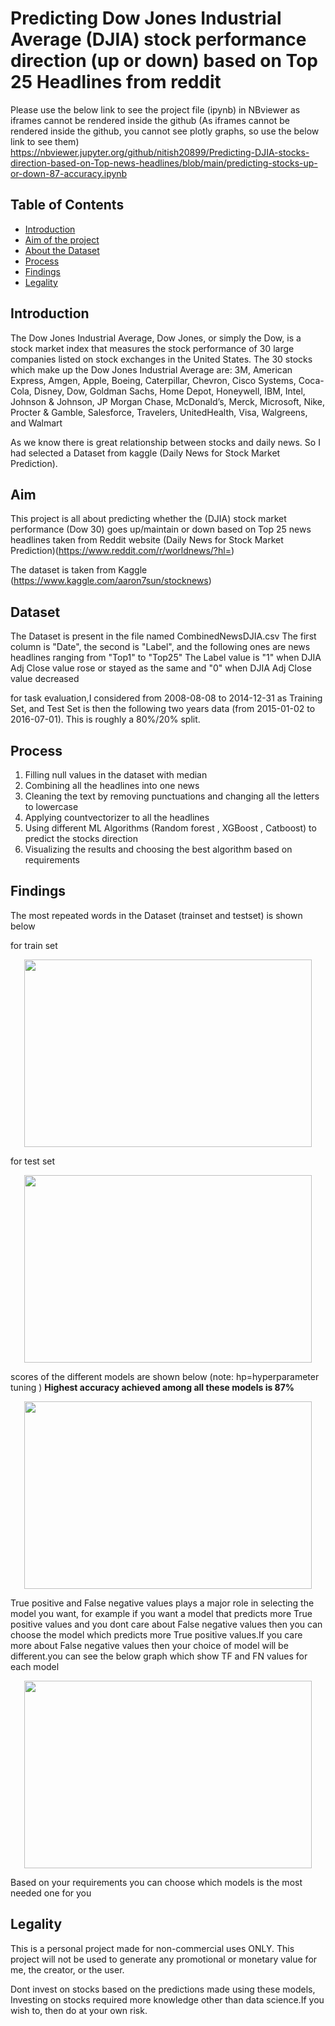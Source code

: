 # Predicting Dow Jones Industrial Average (DJIA) stock performance direction (up or down) based on Top 25 Headlines from reddit

Please use the below link to see the project file (ipynb) in NBviewer as iframes cannot be rendered inside the github (As iframes cannot be rendered inside the github, you cannot see plotly graphs, so use the below link to see them)
https://nbviewer.jupyter.org/github/nitish20899/Predicting-DJIA-stocks-direction-based-on-Top-news-headlines/blob/main/predicting-stocks-up-or-down-87-accuracy.ipynb


## Table of Contents
* [Introduction](#Introduction)
* [Aim of the project](#Aim)
* [About the Dataset](#Dataset)
* [Process](#Process)
* [Findings](#Findings)
* [Legality](#Legality)



## Introduction

The Dow Jones Industrial Average, Dow Jones, or simply the Dow, is a stock market index that measures the stock performance of 30 large companies listed on stock exchanges in the United States.
The 30 stocks which make up the Dow Jones Industrial Average are: 3M, American Express, Amgen, Apple, Boeing, Caterpillar, Chevron, Cisco Systems, Coca-Cola, Disney, Dow, Goldman Sachs, Home Depot, Honeywell, IBM, Intel, Johnson & Johnson, JP Morgan Chase, McDonald’s, Merck, Microsoft, Nike, Procter & Gamble, Salesforce, Travelers, UnitedHealth, Visa, Walgreens, and Walmart

As we know there is great relationship between stocks and daily news. So I had selected a Dataset from kaggle (Daily News for Stock Market Prediction).



## Aim 

This project is all about predicting whether the (DJIA) stock market performance (Dow 30) goes up/maintain or down based on Top 25 news headlines taken from Reddit website (Daily News for Stock Market Prediction)(https://www.reddit.com/r/worldnews/?hl=)

The dataset is taken from Kaggle (https://www.kaggle.com/aaron7sun/stocknews)



## Dataset

The Dataset is present in the file named CombinedNewsDJIA.csv
The first column is "Date", the second is "Label", and the following ones are news headlines ranging from "Top1" to "Top25"
The Label value is "1" when DJIA Adj Close value rose or stayed as the same and "0" when DJIA Adj Close value decreased

for task evaluation,I considered from 2008-08-08 to 2014-12-31 as Training Set, and Test Set is then the following two years data (from 2015-01-02 to 2016-07-01). This is roughly a 80%/20% split.



## Process

1) Filling null values in the dataset with median
2) Combining all the headlines into one news
3) Cleaning the text by removing punctuations and changing all the letters to lowercase
4) Applying countvectorizer to all the headlines
5) Using different ML Algorithms (Random forest , XGBoost , Catboost) to predict the stocks direction
5) Visualizing the results and choosing the best algorithm based on requirements



## Findings

The most repeated words in the Dataset (trainset and testset) is shown below

for train set
<p align="center">
  <img width="460" height="300" src="https://user-images.githubusercontent.com/63724986/98461972-afbc4000-21d6-11eb-9fd2-1007ebe06fcf.JPG">
</p>

for test set
<p align="center">
  <img width="460" height="300" src="https://user-images.githubusercontent.com/63724986/98461997-d8dcd080-21d6-11eb-8ba7-dab9fef9d469.JPG">
</p>

scores of the different models are shown below (note: hp=hyperparameter tuning )
**Highest accuracy achieved among all these models is 87%**
<p align="center">
  <img width="460" height="300" src="https://user-images.githubusercontent.com/63724986/98462319-9f599480-21d9-11eb-8e5f-855521d3301f.gif">
</p>

True positive and False negative values plays a major role in selecting the model you want, for example if you want a model that predicts more True positive values and you dont care about False negative values then you can choose the model which predicts more True positive values.If you care more about False negative values then your choice of model will be different.you can see the below graph which show TF and FN values for each model
<p align="center">
  <img width="460" height="300" src="https://user-images.githubusercontent.com/63724986/98463956-63c4c780-21e5-11eb-9925-dd414f4daec7.gif">
</p>

Based on your requirements you can choose which models is the most needed one for you



## Legality

This is a personal project made for non-commercial uses ONLY. This project will not be used to generate any promotional or monetary value for me, the creator, or the user.

Dont invest on stocks based on the predictions made using these models, Investing on stocks required more knowledge other than data science.If you wish to, then do at your own risk.
